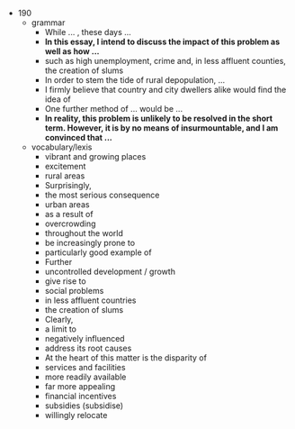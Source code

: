  - 190
    - grammar
        - While ... , these days ...
        - <b>In this essay, I intend to discuss the impact of this problem as well as how ...</b>
        - such as high unemployment, crime and, in less affluent counties, the creation of slums
        - In order to stem the tide of rural depopulation, ...
        - I firmly believe that country and city dwellers alike would find the idea of
        - One further method of ... would be ...
        - <b>In reality, this problem is unlikely to be resolved in the short term. However, it is by no means of insurmountable, and I am convinced that ... </b>
    - vocabulary/lexis
        - vibrant and growing places
        - excitement
        - rural areas
        - Surprisingly, 
        - the most serious consequence 
        - urban areas
        - as a result of
        - overcrowding
        - throughout the world
        - be increasingly prone to 
        - particularly good example of
        - Further
        - uncontrolled development / growth
        - give rise to 
        - social problems
        - in less affluent countries
        - the creation of slums
        - Clearly,
        - a limit to 
        - negatively influenced
        - address its root causes
        - At the heart of this matter is the disparity of 
        - services and facilities
        - more readily available
        - far more appealing
        - financial incentives
        - subsidies (subsidise)
        - willingly relocate
        
